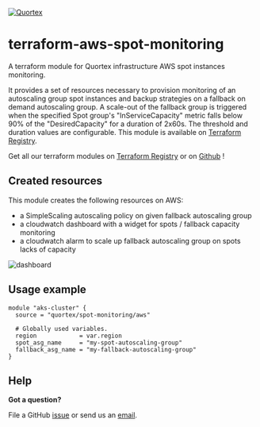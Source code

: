 [![Quortex][logo]](https://quortex.io)
# terraform-aws-spot-monitoring
A terraform module for Quortex infrastructure AWS spot instances monitoring.

It provides a set of resources necessary to provision monitoring of an autoscaling group spot instances and backup strategies on a fallback on demand autoscaling group.
A scale-out of the fallback group is triggered when the specified Spot group's "InServiceCapacity" metric falls below 90% of the "DesiredCapacity" for a duration of 2x60s. The threshold and duration values are configurable.
This module is available on [Terraform Registry][registry_tf_aws_spot_monitoring].

Get all our terraform modules on [Terraform Registry][registry_tf_modules] or on [Github][github_tf_modules] !

## Created resources

This module creates the following resources on AWS:

- a SimpleScaling autoscaling policy on given fallback autoscaling group
- a cloudwatch dashboard with a widget for spots / fallback capacity monitoring
- a cloudwatch alarm to scale up fallback autoscaling group on spots lacks of capacity

![dashboard]

## Usage example

```hcl
module "aks-cluster" {
  source = "quortex/spot-monitoring/aws"

  # Globally used variables.
  region            = var.region
  spot_asg_name     = "my-spot-autoscaling-group"
  fallback_asg_name = "my-fallback-autoscaling-group"
}
```

## Help

**Got a question?**

File a GitHub [issue](https://github.com/quortex/terraform-aws-spot-monitoring/issues) or send us an [email][email].


  [logo]: https://storage.googleapis.com/quortex-assets/logo.webp
  [email]: mailto:info@quortex.io
  [registry_tf_modules]: https://registry.terraform.io/modules/quortex
  [registry_tf_aws_spot_monitoring]: https://registry.terraform.io/modules/quortex/spot-monitoring/aws
  [github_tf_modules]: https://github.com/quortex?q=terraform-
  [dashboard]: https://storage.googleapis.com/quortex-assets/aws_spot_monitoring_dashboard.jpg
